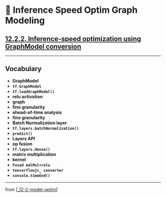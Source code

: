 # 💊 Inference Speed Optim Graph Modeling

## [**12.2.2.** **Inference-speed optimization** using **GraphModel conversion**](https://livebook.manning.com/book/deep-learning-with-javascript/chapter-12/114)

---

## **Vocabulary**

- **GraphModel**
- **`tf.GraphModel`**
- **`tf.loadGraphModel()`**
- **relu activation**
- **graph**
- **fine granularity**
- **ahead-of-time analysis**
- **fine granularity**
- **Batch Normalization layer**
- **`tf.layers.batchNormalization()`**
- **`predict()`**
- **Layers API**
- **op fusion**
- **`tf.layers.dense()`**
- **matrix multiplication**
- **kernel**
- **`Fused malMul+relu`**
- **`tensorflowjs_ converter`**
- **`console.timeEnd()`**

---

from [[_12-2-model-optim]]

[//begin]: # "Autogenerated link references for markdown compatibility"
[_12-2-model-optim]: _12-2-model-optim.md "💊 Model Optim"
[//end]: # "Autogenerated link references"
